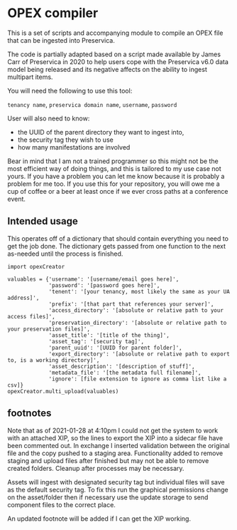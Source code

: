 <h1>OPEX compiler</h1>

This is a set of scripts and accompanying module to compile an OPEX file that can be ingested into Preservica.

The code is partially adapted based on a script made available by James Carr of Preservica in 2020 to help users cope with the Preservica v6.0 data model being released and its negative affects on the ability to ingest multipart items.

You will need the following to use this tool:

`tenancy name`, `preservica domain name`, `username`, `password`

User will also need to know: 
<ul>
<li>the UUID of the parent directory they want to ingest into,</li>
<li>the security tag they wish to use</li>
<li>how many manifestations are involved</li>
</ul>

Bear in mind that I am not a trained programmer so this might not be the most efficient way of doing things, and this is tailored to my use case not yours. If you have a problem you can let me know because it is probably a problem for me too. If you use this for your repository, you will owe me a cup of coffee or a beer at least once if we ever cross paths at a conference event.
<h2>Intended usage</h2>
This operates off of a dictionary that should contain everything you need to get the job done. The dictionary gets passed from one function to the next as-needed until the process is finished.

    import opexCreator
    
    valuables = {'username': '[username/email goes here]',
                 'password': '[password goes here]',
                 'tenent': '[your tenancy, most likely the same as your UA address]',
                 'prefix': '[that part that references your server]',
                 'access_directory': '[absolute or relative path to your access files]',
                 'preservation_directory': '[absolute or relative path to your preservation files]',
                 'asset_title': '[title of the thing]',
                 'asset_tag': '[security tag]',
                 'parent_uuid': '[UUID for parent folder]',
                 'export_directory': '[absolute or relative path to export to, is a working directory]',
                 'asset_description': '[description of stuff]',
                 'metadata_file': '[the metadata full filename]',
                 'ignore': [file extension to ignore as comma list like a csv]}
    opexCreator.multi_upload(valuables)

<h2>footnotes</h2>
Note that as of 2021-01-28 at 4:10pm I could not get the system to work with an attached XIP, so the lines to export the XIP into a sidecar file have been commented out. In exchange I inserted validation between the original file and the copy pushed to a staging area. Functionality added to remove staging and upload files after finished but may not be able to remove created folders. Cleanup after processes may be necessary. 

Assets will ingest with designated security tag but individual files will save as the default security tag. To fix this run the graphical permissions change on the asset/folder then if necessary use the update storage to send component files to the correct place.

An updated footnote will be added if I can get the XIP working.